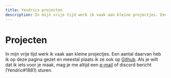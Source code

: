 ```yaml
---
title: Yendrics projecten 
description: In mijn vrije tijd werk ik vaak aan kleine projectjes. Een aantal daarvan heb ik op deze pagina gezet en meestal plaats ik ze ook op Github.
---
```


# Projecten

In mijn vrije tijd werk ik vaak aan kleine projectjes. Een aantal daarvan heb ik op deze pagina gezet en meestal plaats ik ze ook op [Github](https://github.com/Yendric).
Als je wilt dat ik iets voor je maak, mag je me altijd een [e-mail](mailto:yendricvanroey@gmail.com) of discord bericht (Yendric#1881) sturen.